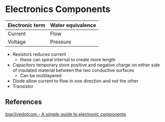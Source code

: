 # Electronics Components

| Electronic term | Water equivalence |
| --------------- | ----------------- |
| Current         | Flow              |
| Voltage         | Pressure          |

- Resistors reduces current
	 - these can spiral internal to create more length
- Capacitors temporary store positive and negative charge on either side of insulated material between the two conductive surfaces
	- Can be multilayered
- Diode allow current to flow in one direction and not the other
- Transistor 

## References

[bigclivedotcom - A simple guide to electronic components](https://www.youtube.com/watch?v=6Maq5IyHSuc)